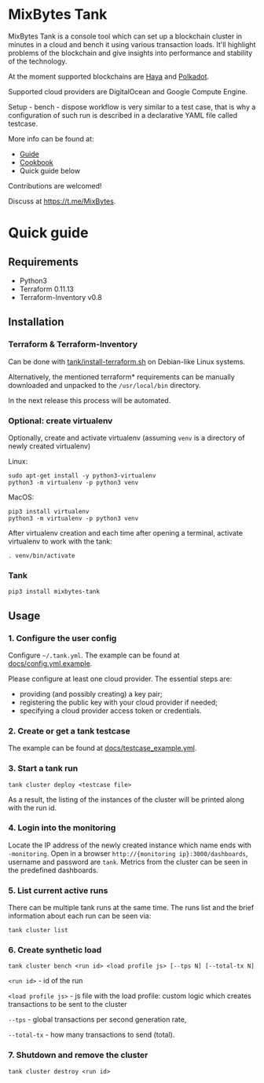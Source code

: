 # MixBytes Tank

MixBytes Tank is a console tool which can set up a blockchain cluster in minutes in a cloud and bench it using various transaction loads.
It'll highlight problems of the blockchain and give insights into performance and stability of the technology.

At the moment supported blockchains are [Haya](https://github.com/mixbytes/haya) and [Polkadot](https://polkadot.network).

Supported cloud providers are DigitalOcean and Google Compute Engine.

Setup - bench - dispose workflow is very similar to a test case, that is why a configuration of such run is described in a declarative YAML file called testcase.

More info can be found at:

* [Guide](docs/guide/README.md)
* [Cookbook](docs/cookbook/README.md)
* Quick guide below

Contributions are welcomed!

Discuss at https://t.me/MixBytes.


# Quick guide

## Requirements

- Python3
- Terraform 0.11.13
- Terraform-Inventory v0.8

## Installation

### Terraform & Terraform-Inventory

Can be done with [tank/install-terraform.sh](tank/install-terraform.sh) on Debian-like Linux systems.

Alternatively, the mentioned terraform* requirements can be manually downloaded and unpacked to the `/usr/local/bin` directory.

In the next release this process will be automated.

### Optional: create virtualenv

Optionally, create and activate virtualenv (assuming `venv` is a directory of newly created virtualenv)

Linux:
```shell
sudo apt-get install -y python3-virtualenv
python3 -m virtualenv -p python3 venv
```

MacOS:
```shell
pip3 install virtualenv
python3 -m virtualenv -p python3 venv
```

After virtualenv creation and each time after opening a terminal, activate virtualenv to work with the tank:

```shell
. venv/bin/activate
```

### Tank
```shell
pip3 install mixbytes-tank
```


## Usage

### 1. Configure the user config

Configure `~/.tank.yml`. The example can be found at [docs/config.yml.example](docs/config.yml.example).

Please configure at least one cloud provider. The essential steps are:
* providing (and possibly creating) a key pair;
* registering the public key with your cloud provider if needed;
* specifying a cloud provider access token or credentials.

### 2. Create or get a tank testcase

The example can be found at [docs/testcase_example.yml](docs/testcase_example.yml).

### 3. Start a tank run

```shell
tank cluster deploy <testcase file>
```

As a result, the listing of the instances of the cluster will be printed along with the run id.

### 4. Login into the monitoring

Locate the IP address of the newly created instance which name ends with `-monitoring`.
Open in a browser `http://{monitoring ip}:3000/dashboards`, username and password are `tank`.
Metrics from the cluster can be seen in the predefined dashboards.

### 5. List current active runs

There can be multiple tank runs at the same time. The runs list and the brief information about each run can be seen via: 

```shell
tank cluster list
```

### 6. Create synthetic load

```shell
tank cluster bench <run id> <load profile js> [--tps N] [--total-tx N]
```

`<run id>` - id of the run

`<load profile js>` - js file with the load profile: custom logic which creates transactions to be sent to the cluster

`--tps` - global transactions per second generation rate,

`--total-tx` - how many transactions to send (total).

### 7. Shutdown and remove the cluster

```shell
tank cluster destroy <run id>
```
